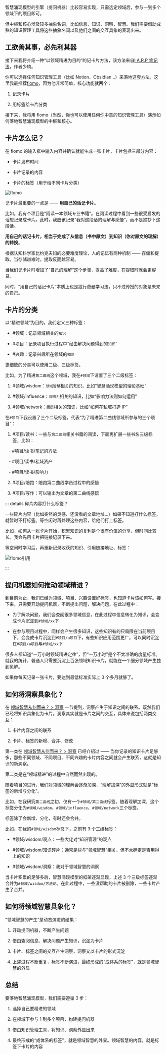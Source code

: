 智慧涌现模型的引擎（提问机器）比较容易实现，只需选定领域后，参与一到多个领域下的项目即可。

但中枢和核心涉及较多抽象名词，比如信息、知识、洞察、智慧。我们需要借助成熟的知识管理工具将这些抽象名词以及他们之间的交互具象的表现出来。

## 工欲善其事，必先利其器

接下来我将介绍一种“以领域精进为目的”的记卡片方法，该方法来自[I.A.R.P 笔记法](https://help.flomoapp.com/thinking/no-classification/iarp.html)，作者少楠。

你可以选择任何知识管理工具（比如 Notion、Obsidian...）来落地这套方法，这里我最推荐[flomo](https://flomoapp.com/)，因为他非常简单，核心功能就两个：

1. 记录卡片

2. 用标签给卡片分类

接下来，我将用 flomo（当然，你也可以使用任何你中意的知识管理工具）演示如何落地智慧涌现模型的中枢和核心。

## 卡片怎么记？

在 flomo 的输入框中输入内容并确认就能生成一张卡片，卡片包括三部分内容：

- 卡片发布时间

- 卡片记录的内容

- 卡片的标签（用于给不同卡片分类）

![flomo](/imgs/flomo.png)

记卡片最重要的一点是 —— **用自己的话记卡片**。

比如，我有个项目是“阅读一本领域专业书籍”。在阅读过程中看到一些很受启发的话想记录成卡片。此时，我应该记录“我对这段话的理解与感悟”，而不是摘抄下这段话。

**用自己的话记卡片，相当于完成了从信息（书中原文）到知识（你对原文的理解）的转换**。

根据认知科学家比约克夫妇的必要难度理论，人的记忆有两种机制 —— 存储和提取。当存储越难时，提取反而越容易。

当我们记卡片时增加了“自己的理解”这个步骤，提高了难度，在提取时就会更容易。

同时，“用自己的话记卡片”本质上也是践行费曼学习法，只不过传授的对象是未来的自己。

## 卡片的分类

以“精进领域”为目的，我们定义三种标签：

- #领域：记录领域相关的`知识`

- #项目：记录项目执行过程中“经由解决问题得到的`知识`”

- #兴趣：记录兴趣所在领域的`知识`

更细致的分类可以使用二级、三级标签。

比如，为了精进`第二曲线`这个领域，我在`#领域`下设置了三个二级标签：

1. #领域/wisdom：`领域智慧`相关的知识，比如“智慧涌现模型的理论基础”

2. #领域/influence：`影响力`相关的知识，比如“影响力法则如何运用”

3. #领域/network：`圈层`相关的知识，比如“如何在私域打造 IP”

在`#项目`下我设置了三个二级标签，代表“为了精进第二曲线领域所参与的三个项目”：

1. #项目/读书：一些与`第二曲线`相关书籍的阅读，下面再扩展一些书名三级标签，比如：

&nbsp;&nbsp; - #项目/读书/笔记的方法

&nbsp;&nbsp; - #项目/读书/私域资产

&nbsp;&nbsp; - #项目/读书/影响力

2. #项目/陪跑：陪跑第二曲线学员过程中的感悟

3. #项目/写作：可以输出为文章的第二曲线感悟

::: details 碎片内容打什么标签？

一些碎片内容（比如突然的灵感、还没看的文章地址...）如果不知道打什么标签，就暂时不打标签。等空闲时再处理这些内容，给他们打上标签。

比如，[如何从一张卡片开始，积累知识的复利](https://www.bilibili.com/video/BV1Vq4y1X7i8/?share_source=copy_web&vd_source=1dfa9e9d592384aa1596daef2cdcd685&t=4494)是个很有价值的分享，但时间比较长。我会先用卡片把链接记录下来。

等空闲时学习后，再重新记录收获的知识、引用链接地址、标签：

![flomo引用](/imgs/flomo_quote.png)

:::

## 提问机器如何推动领域精进？

到目前为止，我们已经为领域、项目、兴趣设置好标签，也知道卡片该如何写。接下来，只需要开动提问机器，不断提出问题，解决问题，在此过程中：

- 为了解决问题，我们会查阅很多领域信息，在此过程中信息转化为知识，会变成卡片沉淀到`#领域/xx`下

- 在参与项目过程中，同样会产生很多知识，这些知识有的只局限在当前项目下，会变成卡片沉淀到`#项目/a项目`下，有些知识应用范围更广，可以同时沉淀在`#项目/a项目`与`#领域/xx`下

很多人都知道“一万小时领域精进定律”，但“一万小时”是个不太准确的度量标准。就我的统计，普通人只需要沉淀上百张领域知识卡片，就能在一个细分领域产生独到见解。

如果你每天记录一张卡片，要达到最低标准实际上 3 个多月就够了。

## 如何将洞察具象化？

在 [领域智慧从何而来？ > 洞察](/docs/2-2_where_wisdom#_4-洞察) 一节提到，洞察产生于知识之间的联系。既然我们已经将知识具象化为卡片，洞察其实就是卡片之间的交互，具体来说包括两类交互：

1. 卡片内容之间的联系

2. 卡片、标签的新增、合并、修改

第一类在 [领域智慧从何而来？ > 洞察](/docs/2-2_where_wisdom#_4-洞察) 已经介绍过 —— 当你记录的知识卡片足够多，那些不同领域、不同项目、不同兴趣的卡片内容之间就会产生联系，这就是知识的新洞察。

第二类是在“领域精进”的过程中自然而然出现的。

随着项目的进行，我们对领域的理解会逐渐加深，“理解加深”的外显形式就是“标签的新增与分化”。

比如，在我研究`第二曲线`之初，仅有一个`#领域/第二曲线`标签。随着理解加深，这个标签分化为`#领域/wisdom`、`#领域/influence`、`#领域/network`三个标签。

标签除了会新增、分化，有时还会合并。

比如，在我的`#领域/wisdom`标签下，之前有 3 个三级标签：

- #领域/wisdom/观点：一些大佬对“知识管理”的观点

- #领域/wisdom/知识碎片：通常是些与“领域智慧”相关，但不太确定是否用得上的知识

- #领域/wisdom/洞察：我对于领域智慧的洞察

当卡片积累的足够多后，智慧涌现模型的框架逐渐显现，上述 3 个三级标签逐渐合并为`#领域/wisdom/方法论`。在此过程中，一些没帮助的卡片被删除，一些卡片产生了合并。

## 如何将领域智慧具象化？

“领域智慧的产生”是动态演进的结果：

1. 开动提问机器，不断产生问题

2. 借由查阅信息、解决问题产生知识，沉淀为卡片

3. 卡片、标签之间的交互产生洞察，洞察又以卡片的形式沉淀

4. 上述过程不断重复，标签不断演进，最终形成的“成体系的标签”，就是领域智慧的外显

## 总结

要落地智慧涌现模型，我们需要遵循 3 步：

1. 选择自己要精进的领域

2. 在领域下参与 1 到多个项目，构建提问机器

3. 借由知识管理工具，将知识、洞察外显出来

4. 最终形成的“成体系的标签”，就是领域智慧的外显。领域智慧的内容，就是标签下卡片的内容

